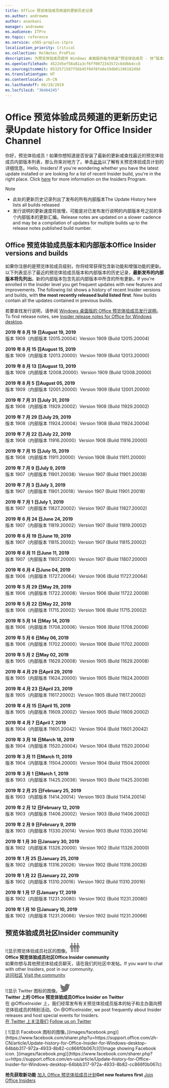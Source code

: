 ```yaml
---
title: Office 预览体验成员频道的更新历史记录
ms.author: andrewmo
author: anankani
manager: andrewmo
ms.audience: ITPro
ms.topic: reference
ms.service: o365-proplus-itpro
localization_priority: Critical
ms.collection: RelNotes_ProPlus
description: 为预览体验成员提供 Windows 桌面版的每月频道“预览体验成员 - 快”版本的更新历史记录
ms.openlocfilehash: 4522d5ef58a81a3cf6ff0072343572c8ddbb4cc8
ms.sourcegitcommit: 0532571587f56b45f04f8fe8e19db01196182d9d
ms.translationtype: HT
ms.contentlocale: zh-CN
ms.lasthandoff: 08/19/2019
ms.locfileid: "36464245"
---
```

# <a name="update-history-for-office-insider-channel"></a><span data-ttu-id="ee046-103">Office 预览体验成员频道的更新历史记录</span><span class="sxs-lookup"><span data-stu-id="ee046-103">Update history for Office Insider Channel</span></span>

<span data-ttu-id="ee046-p101">你好，预览体验成员！如果你想知道是否安装了最新的更新或查找最近的预览体验成员内部版本列表，那么你来对地方了。单击[此处](https://insider.office.com/)以了解有关预览体验成员计划的详细信息。</span><span class="sxs-lookup"><span data-stu-id="ee046-p101">Hello, Insiders! If you're wondering whether you have the latest update installed or are looking for a list of recent Insider build, you're in the right place. Click [here](https://insider.office.com/) for more information on the Insiders Program.</span></span>

> [!NOTE]
> - <span data-ttu-id="ee046-107">此处的更新历史记录列出了发布的所有内部版本</span><span class="sxs-lookup"><span data-stu-id="ee046-107">The Update History here lists all builds released</span></span>
> - <span data-ttu-id="ee046-108">发行说明的更新速度将放慢，可能是对已发布发行说明的内部版本号之前的多个内部版本的更新汇编。</span><span class="sxs-lookup"><span data-stu-id="ee046-108">Release notes are updated on a slower cadence and may be a compilation of updates for multiple builds up to the release notes published build number.</span></span>



## <a name="office-insider-versions-and-builds"></a><span data-ttu-id="ee046-109">Office 预览体验成员版本和内部版本</span><span class="sxs-lookup"><span data-stu-id="ee046-109">Office Insider versions and builds</span></span>

<span data-ttu-id="ee046-p102">如果你注册的是预览体验成员级别，你将经常获得包含新功能和增强功能的更新。以下列表显示了最近的预览体验成员版本和内部版本的历史记录，**最新发布的内部版本将先列出**。新的内部版本包含先前内部版本中所含的所有更新。</span><span class="sxs-lookup"><span data-stu-id="ee046-p102">If you're enrolled in the Insider level you get frequent updates with new features and improvements. The following list shows a history of recent Insider versions and builds, with **the most recently released build listed first**. New builds contain all the updates contained in previous builds.</span></span> 

<span data-ttu-id="ee046-113">若要查找发行说明，请参阅 [Windows 桌面版的 Office 预览体验成员发行说明](https://docs.microsoft.com/zh-CN/OfficeUpdates/release-notes-office-insider)。</span><span class="sxs-lookup"><span data-stu-id="ee046-113">To find release notes, see [Insider release notes for Office for Windows desktop](https://docs.microsoft.com/en-us/OfficeUpdates/release-notes-office-insider).</span></span>

[//]: # (请勿移除)

<span data-ttu-id="ee046-115">**2019 年 8 月 19 日**</span><span class="sxs-lookup"><span data-stu-id="ee046-115">**August 19, 2019**</span></span><br/>
<span data-ttu-id="ee046-116">版本 1909（内部版本 12015.20004）</span><span class="sxs-lookup"><span data-stu-id="ee046-116">Version 1909 (Build 12015.20004)</span></span><br/>

<span data-ttu-id="ee046-117">**2019 年 8 月 15 日**</span><span class="sxs-lookup"><span data-stu-id="ee046-117">**August 15, 2019**</span></span><br/>
<span data-ttu-id="ee046-118">版本 1909（内部版本 12013.20000）</span><span class="sxs-lookup"><span data-stu-id="ee046-118">Version 1909 (Build 12013.20000)</span></span><br/>

<span data-ttu-id="ee046-119">**2019 年 8 月 13 日**</span><span class="sxs-lookup"><span data-stu-id="ee046-119">**August 13, 2019**</span></span><br/>
<span data-ttu-id="ee046-120">版本 1909（内部版本 12008.20000）</span><span class="sxs-lookup"><span data-stu-id="ee046-120">Version 1909 (Build 12008.20000)</span></span><br/>

<span data-ttu-id="ee046-121">**2019 年 8 月 5 日**</span><span class="sxs-lookup"><span data-stu-id="ee046-121">**August 05, 2019**</span></span><br/>
<span data-ttu-id="ee046-122">版本 1909（内部版本 12001.20000）</span><span class="sxs-lookup"><span data-stu-id="ee046-122">Version 1909 (Build 12001.20000)</span></span><br/>

<span data-ttu-id="ee046-123">**2019 年 7 月 31 日**</span><span class="sxs-lookup"><span data-stu-id="ee046-123">**July 31, 2019**</span></span><br/>
<span data-ttu-id="ee046-124">版本 1908（内部版本 11929.20002）</span><span class="sxs-lookup"><span data-stu-id="ee046-124">Version 1908 (Build 11929.20002)</span></span><br/>

<span data-ttu-id="ee046-125">**2019 年 7 月 29 日**</span><span class="sxs-lookup"><span data-stu-id="ee046-125">**July 29, 2019**</span></span><br/>
<span data-ttu-id="ee046-126">版本 1908（内部版本 11924.20004）</span><span class="sxs-lookup"><span data-stu-id="ee046-126">Version 1908 (Build 11924.20004)</span></span><br/>

<span data-ttu-id="ee046-127">**2019 年 7 月 22 日**</span><span class="sxs-lookup"><span data-stu-id="ee046-127">**July 22, 2019**</span></span><br/>
<span data-ttu-id="ee046-128">版本 1908（内部版本 11916.20000）</span><span class="sxs-lookup"><span data-stu-id="ee046-128">Version 1908 (Build 11916.20000)</span></span><br/>

<span data-ttu-id="ee046-129">**2019 年 7 月 15 日**</span><span class="sxs-lookup"><span data-stu-id="ee046-129">**July 15, 2019**</span></span><br/>
<span data-ttu-id="ee046-130">版本 1908（内部版本 11911.20000）</span><span class="sxs-lookup"><span data-stu-id="ee046-130">Version 1908 (Build 11911.20000)</span></span><br/>

<span data-ttu-id="ee046-131">**2019 年 7 月 9 日**</span><span class="sxs-lookup"><span data-stu-id="ee046-131">**July 9, 2019**</span></span><br/>
<span data-ttu-id="ee046-132">版本 1907（内部版本 11901.20038）</span><span class="sxs-lookup"><span data-stu-id="ee046-132">Version 1907 (Build 11901.20038)</span></span><br/>

<span data-ttu-id="ee046-133">**2019 年 7 月 3 日**</span><span class="sxs-lookup"><span data-stu-id="ee046-133">**July 3, 2019**</span></span><br/>
<span data-ttu-id="ee046-134">版本 1907（内部版本 11901.20018）</span><span class="sxs-lookup"><span data-stu-id="ee046-134">Version 1907 (Build 11901.20018)</span></span><br/>

<span data-ttu-id="ee046-135">**2019 年 7 月 1 日**</span><span class="sxs-lookup"><span data-stu-id="ee046-135">**July 1, 2019**</span></span><br/>
<span data-ttu-id="ee046-136">版本 1907（内部版本 11827.20002）</span><span class="sxs-lookup"><span data-stu-id="ee046-136">Version 1907 (Build 11827.20002)</span></span><br/>

<span data-ttu-id="ee046-137">**2019 年 6 月 24 日**</span><span class="sxs-lookup"><span data-stu-id="ee046-137">**June 24, 2019**</span></span><br/>
<span data-ttu-id="ee046-138">版本 1907（内部版本 11819.20002）</span><span class="sxs-lookup"><span data-stu-id="ee046-138">Version 1907 (Build 11819.20002)</span></span><br/>

<span data-ttu-id="ee046-139">**2019 年 6 月 19 日**</span><span class="sxs-lookup"><span data-stu-id="ee046-139">**June 19, 2019**</span></span><br/>
<span data-ttu-id="ee046-140">版本 1907（内部版本 11815.20002）</span><span class="sxs-lookup"><span data-stu-id="ee046-140">Version 1907 (Build 11815.20002)</span></span><br/>

<span data-ttu-id="ee046-141">**2019 年 6 月 11 日**</span><span class="sxs-lookup"><span data-stu-id="ee046-141">**June 11, 2019**</span></span><br/>
<span data-ttu-id="ee046-142">版本 1907（内部版本 11807.20000）</span><span class="sxs-lookup"><span data-stu-id="ee046-142">Version 1907 (Build 11807.20000)</span></span><br/>

<span data-ttu-id="ee046-143">**2019 年 6 月 4 日**</span><span class="sxs-lookup"><span data-stu-id="ee046-143">**June 04, 2019**</span></span><br/>
<span data-ttu-id="ee046-144">版本 1906（内部版本 11727.20064）</span><span class="sxs-lookup"><span data-stu-id="ee046-144">Version 1906 (Build 11727.20064)</span></span><br/>


<span data-ttu-id="ee046-145">**2019 年 5 月 29 日**</span><span class="sxs-lookup"><span data-stu-id="ee046-145">**May 29, 2019**</span></span><br/>
<span data-ttu-id="ee046-146">版本 1906（内部版本 11722.20008）</span><span class="sxs-lookup"><span data-stu-id="ee046-146">Version 1906 (Build 11722.20008)</span></span><br/>

<span data-ttu-id="ee046-147">**2019 年 5 月 22 日**</span><span class="sxs-lookup"><span data-stu-id="ee046-147">**May 22, 2019**</span></span><br/> <span data-ttu-id="ee046-148">版本 1906（内部版本 11715.20002）</span><span class="sxs-lookup"><span data-stu-id="ee046-148">Version 1906 (Build 11715.20002)</span></span><br/> 

<span data-ttu-id="ee046-149">**2019 年 5 月 14 日**</span><span class="sxs-lookup"><span data-stu-id="ee046-149">**May 14, 2019**</span></span><br/> <span data-ttu-id="ee046-150">版本 1906（内部版本 11708.20006）</span><span class="sxs-lookup"><span data-stu-id="ee046-150">Version 1906 (Build 11708.20006)</span></span><br/>

<span data-ttu-id="ee046-151">**2019 年 5 月 6 日**</span><span class="sxs-lookup"><span data-stu-id="ee046-151">**May 06, 2019**</span></span><br/>
<span data-ttu-id="ee046-152">版本 1906（内部版本 11702.20000）</span><span class="sxs-lookup"><span data-stu-id="ee046-152">Version 1906 (Build 11702.20000)</span></span><br/>

<span data-ttu-id="ee046-153">**2019 年 5 月 2 日**</span><span class="sxs-lookup"><span data-stu-id="ee046-153">**May 02, 2019**</span></span><br/>
<span data-ttu-id="ee046-154">版本 1905（内部版本 11629.20008）</span><span class="sxs-lookup"><span data-stu-id="ee046-154">Version 1905 (Build 11629.20008)</span></span><br/>

<span data-ttu-id="ee046-155">**2019 年 4 月 29 日**</span><span class="sxs-lookup"><span data-stu-id="ee046-155">**April 29, 2019**</span></span><br/>
<span data-ttu-id="ee046-156">版本 1905（内部版本 11624.20000）</span><span class="sxs-lookup"><span data-stu-id="ee046-156">Version 1905 (Build 11624.20000)</span></span><br/>

<span data-ttu-id="ee046-157">**2019 年 4 月 23 日**</span><span class="sxs-lookup"><span data-stu-id="ee046-157">**April 23, 2019**</span></span><br/> <span data-ttu-id="ee046-158">版本 1905（内部版本 11617.20002）</span><span class="sxs-lookup"><span data-stu-id="ee046-158">Version 1905 (Build 11617.20002)</span></span><br/>

<span data-ttu-id="ee046-159">**2019 年 4 月 15 日**</span><span class="sxs-lookup"><span data-stu-id="ee046-159">**April 15, 2019**</span></span><br/> <span data-ttu-id="ee046-160">版本 1905（内部版本 11609.20002）</span><span class="sxs-lookup"><span data-stu-id="ee046-160">Version 1905 (Build 11609.20002)</span></span><br/>

<span data-ttu-id="ee046-161">**2019 年 4 月 7 日**</span><span class="sxs-lookup"><span data-stu-id="ee046-161">**April 7, 2019**</span></span><br/> <span data-ttu-id="ee046-162">版本 1904（内部版本 11601.20042）</span><span class="sxs-lookup"><span data-stu-id="ee046-162">Version 1904 (Build 11601.20042)</span></span><br/>

<span data-ttu-id="ee046-163">**2019 年 3 月 18 日**</span><span class="sxs-lookup"><span data-stu-id="ee046-163">**March 18, 2019**</span></span><br/> <span data-ttu-id="ee046-164">版本 1904（内部版本 11520.20004）</span><span class="sxs-lookup"><span data-stu-id="ee046-164">Version 1904 (Build 11520.20004)</span></span><br/>

<span data-ttu-id="ee046-165">**2019 年 3 月 11 日**</span><span class="sxs-lookup"><span data-stu-id="ee046-165">**March 11, 2019**</span></span><br/> <span data-ttu-id="ee046-166">版本 1904（内部版本 11504.20000）</span><span class="sxs-lookup"><span data-stu-id="ee046-166">Version 1904 (Build 11504.20000)</span></span><br/>

<span data-ttu-id="ee046-167">**2019 年 3 月 1 日**</span><span class="sxs-lookup"><span data-stu-id="ee046-167">**March 1, 2019**</span></span><br/> <span data-ttu-id="ee046-168">版本 1903（内部版本 11425.20036）</span><span class="sxs-lookup"><span data-stu-id="ee046-168">Version 1903 (Build 11425.20036)</span></span><br/> 

<span data-ttu-id="ee046-169">**2019 年 2 月 25 日**</span><span class="sxs-lookup"><span data-stu-id="ee046-169">**February 25, 2019**</span></span><br/> <span data-ttu-id="ee046-170">版本 1903（内部版本 11414.20014）</span><span class="sxs-lookup"><span data-stu-id="ee046-170">Version 1903 (Build 11414.20014)</span></span><br/> 

<span data-ttu-id="ee046-171">**2019 年 2 月 12 日**</span><span class="sxs-lookup"><span data-stu-id="ee046-171">**February 12, 2019**</span></span><br/> <span data-ttu-id="ee046-172">版本 1903（内部版本 11406.20002）</span><span class="sxs-lookup"><span data-stu-id="ee046-172">Version 1903 (Build 11406.20002)</span></span><br/> 

<span data-ttu-id="ee046-173">**2019 年 2 月 9 日**</span><span class="sxs-lookup"><span data-stu-id="ee046-173">**February 9, 2019**</span></span><br/> <span data-ttu-id="ee046-174">版本 1903（内部版本 11330.20014）</span><span class="sxs-lookup"><span data-stu-id="ee046-174">Version 1903 (Build 11330.20014)</span></span><br/> 

<span data-ttu-id="ee046-175">**2019 年 1 月 30 日**</span><span class="sxs-lookup"><span data-stu-id="ee046-175">**January 30, 2019**</span></span><br/> <span data-ttu-id="ee046-176">版本 1902（内部版本 11326.20000）</span><span class="sxs-lookup"><span data-stu-id="ee046-176">Version 1902 (Build 11326.20000)</span></span><br/> 

<span data-ttu-id="ee046-177">**2019 年 1 月 25 日**</span><span class="sxs-lookup"><span data-stu-id="ee046-177">**January 25, 2019**</span></span><br/> <span data-ttu-id="ee046-178">版本 1902（内部版本 11316.20026）</span><span class="sxs-lookup"><span data-stu-id="ee046-178">Version 1902 (Build 11316.20026)</span></span><br/> 

<span data-ttu-id="ee046-179">**2019 年 1 月 22 日**</span><span class="sxs-lookup"><span data-stu-id="ee046-179">**January 22, 2019**</span></span><br/> <span data-ttu-id="ee046-180">版本 1902（内部版本 11310.20016）</span><span class="sxs-lookup"><span data-stu-id="ee046-180">Version 1902 (Build 11310.20016)</span></span><br/> 

<span data-ttu-id="ee046-181">**2019 年 1 月 17 日**</span><span class="sxs-lookup"><span data-stu-id="ee046-181">**January 17, 2019**</span></span><br/> <span data-ttu-id="ee046-182">版本 1902（内部版本 11231.20080）</span><span class="sxs-lookup"><span data-stu-id="ee046-182">Version 1902 (Build 11231.20080)</span></span><br/>

<span data-ttu-id="ee046-183">**2019 年 1 月 10 日**</span><span class="sxs-lookup"><span data-stu-id="ee046-183">**January 10, 2019**</span></span><br/> <span data-ttu-id="ee046-184">版本 1902（内部版本 11231.20066）</span><span class="sxs-lookup"><span data-stu-id="ee046-184">Version 1902 (build 11231.20066)</span></span><br/> 


## <a name="insider-community"></a><span data-ttu-id="ee046-185">预览体验成员社区</span><span class="sxs-lookup"><span data-stu-id="ee046-185">Insider community</span></span>

<span data-ttu-id="ee046-186">![显示预览体验成员社区的图像。</span><span class="sxs-lookup"><span data-stu-id="ee046-186">![Image showing insider community.</span></span> ](images/insidercommunity.png) <br/>
<span data-ttu-id="ee046-187">**Office 预览体验成员社区**</span><span class="sxs-lookup"><span data-stu-id="ee046-187">**Office Insider community**</span></span><br/> <span data-ttu-id="ee046-188">如果你想与其他预览体验成员聊天，请在我们的社区中发帖。</span><span class="sxs-lookup"><span data-stu-id="ee046-188">If you want to chat with other Insiders, post in our community.</span></span><br/><span data-ttu-id="ee046-189"> 
[访问社区](https://go.microsoft.com/fwlink/?linkid=843493)</span><span class="sxs-lookup"><span data-stu-id="ee046-189"> 
[Visit the community](https://go.microsoft.com/fwlink/?linkid=843493)</span></span><br/> 

<span data-ttu-id="ee046-190">![显示 Twitter 图标的图像。</span><span class="sxs-lookup"><span data-stu-id="ee046-190">![Image showing twitter icon.</span></span> ](images/twitter.png)<br/>
<span data-ttu-id="ee046-191">**Twitter 上的 Office 预览体验成员**</span><span class="sxs-lookup"><span data-stu-id="ee046-191">**Office Insider on Twitter**</span></span><br/> <span data-ttu-id="ee046-192">在 @OfficeInsider 上，我们经常发布有关预览体验成员版本的帖子和主办面向预览体验成员的特别活动。</span><span class="sxs-lookup"><span data-stu-id="ee046-192">On @OfficeInsider, we post frequently about Insider releases and host special events for Insiders.</span></span><br/><span data-ttu-id="ee046-193"> 
[在 Twitter 上关注我们](https://go.microsoft.com/fwlink/?linkid=717717)</span><span class="sxs-lookup"><span data-stu-id="ee046-193"> 
[Follow us on Twitter](https://go.microsoft.com/fwlink/?linkid=717717)</span></span><br/> 

<span data-ttu-id="ee046-194">
  [
  ![显示 Facebook 图标的图像。](images/facebook.png)](https://www.facebook.com/sharer.php?u=https://support.office.com/zh-CN/article/Update-history-for-Office-Insider-for-Windows-desktop-64bbb317-972a-4933-8b82-cc866f0b067c)</span><span class="sxs-lookup"><span data-stu-id="ee046-194">[![Image showing Facebook icon. ](images/facebook.png)](https://www.facebook.com/sharer.php?u=https://support.office.com/en-us/article/Update-history-for-Office-Insider-for-Windows-desktop-64bbb317-972a-4933-8b82-cc866f0b067c)</span></span>


<span data-ttu-id="ee046-195">**抢先获取新功能**
[加入 Office 预览体验成员计划](https://insider.office.com/)</span><span class="sxs-lookup"><span data-stu-id="ee046-195">**Get new features first**
[Join Office Insiders](https://insider.office.com/)</span></span>